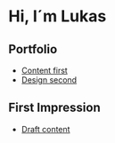 # Hi, I´m Lukas 

## Portfolio

- [Content first](../index.md) <!-- Step out of this folder and link to your home page. See: Step 2 -->
- [Design second](?) <!-- Link to Figma, Miro, Notion, etc. -->

## First Impression

- [Draft content](/ajovt3-zs23-vskk/02-first-impression/)
